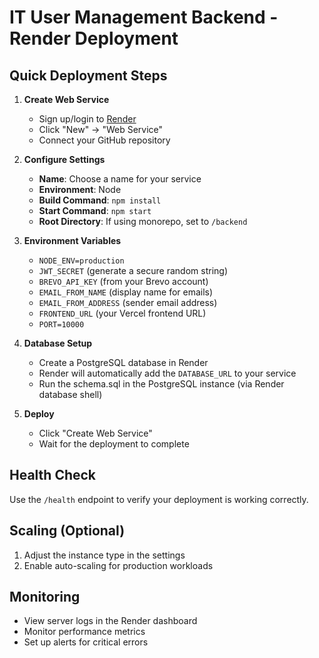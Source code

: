 # IT User Management Backend - Render Deployment

## Quick Deployment Steps

1. **Create Web Service**

   - Sign up/login to [Render](https://render.com)
   - Click "New" → "Web Service"
   - Connect your GitHub repository

2. **Configure Settings**

   - **Name**: Choose a name for your service
   - **Environment**: Node
   - **Build Command**: `npm install`
   - **Start Command**: `npm start`
   - **Root Directory**: If using monorepo, set to `/backend`

3. **Environment Variables**

   - `NODE_ENV=production`
   - `JWT_SECRET` (generate a secure random string)
   - `BREVO_API_KEY` (from your Brevo account)
   - `EMAIL_FROM_NAME` (display name for emails)
   - `EMAIL_FROM_ADDRESS` (sender email address)
   - `FRONTEND_URL` (your Vercel frontend URL)
   - `PORT=10000`

4. **Database Setup**

   - Create a PostgreSQL database in Render
   - Render will automatically add the `DATABASE_URL` to your service
   - Run the schema.sql in the PostgreSQL instance (via Render database shell)

5. **Deploy**
   - Click "Create Web Service"
   - Wait for the deployment to complete

## Health Check

Use the `/health` endpoint to verify your deployment is working correctly.

## Scaling (Optional)

1. Adjust the instance type in the settings
2. Enable auto-scaling for production workloads

## Monitoring

- View server logs in the Render dashboard
- Monitor performance metrics
- Set up alerts for critical errors
